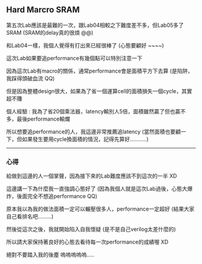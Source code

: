 ## Hard Marcro SRAM

第五次Lab應該是最難的一次，跟Lab04相較之下難度差不多，但Lab05多了SRAM (SRAM的delay真的很煩 @@)

和Lab04一樣，我個人覺得有打出來已經很棒了 (心態要顧好 ~~~~)

這次Lab如果要追performance有幾個點可以特別注意一下

因為這次Lab有macro的關係，通常performance會是面積平方下去算 (是陷阱，我踩得頭破血流 QQ)

但是因為整體design很大，如果為了省一個運算cell的面積損失一個cycle，其實超不賺 

個人經驗 : 我為了省20個乘法器，latency輸別人5倍，面積雖然贏了但也贏不多，最後performance輸爛

所以想要追performance的人，我這邊非常推薦追latency (當然面積也要顧一下，但如果發生要用cycle換面積的情況，記得先算好...........)

----------------------------------------------------------------------------------------------------------------------------------------------------------

### **心得**

給做到這邊的人一個掌聲，因為接下來的Lab難度應該不到這次的一半 XD

這邊講一下為什麼我一直強調心態好了 (因為我個人就是這次Lab過後，心態大爆炸，後面完全不想追performance QQ)

原本我以為我的做法面積一定可以輾壓很多人，performance一定超好 (結果大家自己看排名吧.........)

然後從這次之後，我就開始陷入自我懷疑 (是不是自己verilog太差什麼的)

所以請大家保持著良好的心態去看待每一次performance的成績喔 XD

絕對不要踏入我的後塵 嗚嗚嗚嗚嗚.....
